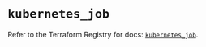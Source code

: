 # `kubernetes_job`

Refer to the Terraform Registry for docs: [`kubernetes_job`](https://registry.terraform.io/providers/hashicorp/kubernetes/2.32.0/docs/resources/job).
